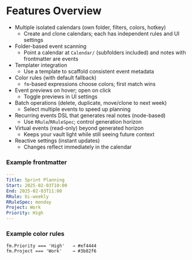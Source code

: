 # Features Overview

- Multiple isolated calendars (own folder, filters, colors, hotkey)
  - Create and clone calendars; each has independent rules and UI settings
- Folder-based event scanning
  - Point a calendar at `Calendar/` (subfolders included) and notes with frontmatter are events
- Templater integration
  - Use a template to scaffold consistent event metadata
- Color rules (with default fallback)
  - `fm`-based expressions choose colors; first match wins
- Event previews on hover; open on click
  - Toggle previews in UI settings
- Batch operations (delete, duplicate, move/clone to next week)
  - Select multiple events to speed up planning
- Recurring events DSL that generates real notes (node-based)
  - Use `RRule`/`RRuleSpec`; control generation horizon
- Virtual events (read-only) beyond generated horizon
  - Keeps your vault light while still seeing future context
- Reactive settings (instant updates)
  - Changes reflect immediately in the calendar

### Example frontmatter

```yaml
---
Title: Sprint Planning
Start: 2025-02-03T10:00
End: 2025-02-03T11:00
RRule: bi-weekly
RRuleSpec: monday
Project: Work
Priority: High
---
```

### Example color rules

```text
fm.Priority === 'High'   → #ef4444
fm.Project === 'Work'    → #3b82f6
```
